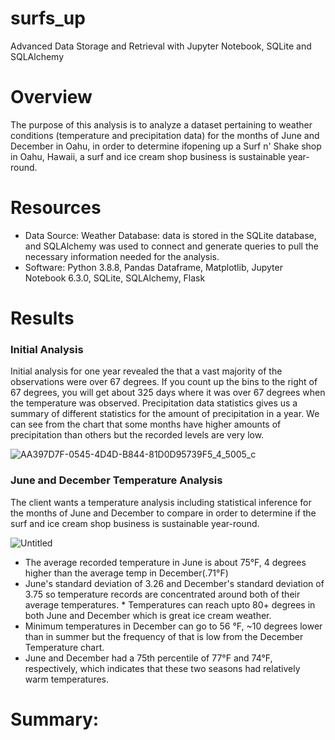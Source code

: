 # surfs_up
Advanced Data Storage and Retrieval with Jupyter Notebook, SQLite and SQLAlchemy

# Overview
The purpose of this analysis is to analyze a dataset pertaining to weather conditions (temperature and precipitation data) for the months of June and December in Oahu, in order to determine ifopening up a Surf n' Shake shop in Oahu, Hawaii, a surf and ice cream shop business is sustainable year-round.

# Resources
* Data Source: 
  Weather Database: data is stored in the SQLite database, and SQLAlchemy was used to connect and generate queries to pull the necessary information needed for the analysis.
* Software: Python 3.8.8, Pandas Dataframe, Matplotlib, Jupyter Notebook 6.3.0, SQLite, SQLAlchemy, Flask

# Results
### Initial Analysis 
Initial analysis for one year revealed the that a vast majority of the observations were over 67 degrees. If you count up the bins to the right of 67 degrees, you will get about 325 days where it was over 67 degrees when the temperature was observed. Precipitation data statistics gives us a summary of different statistics for the amount of precipitation in a year. We can see from the chart that some months have higher amounts of precipitation than others but the recorded levels are very low. 

![AA397D7F-0545-4D4D-B844-81D0D95739F5_4_5005_c](https://user-images.githubusercontent.com/75961057/147172522-2dfb12e8-8f16-4b15-a2f0-8ed3dad1bbd7.jpeg)

### June and December Temperature Analysis
The client wants a temperature analysis including statistical inference for the months of June and December to compare in order to determine if the surf and ice cream shop business is sustainable year-round.

![Untitled](https://user-images.githubusercontent.com/75961057/147173320-8405db63-2743-49ed-abac-1656d4b9f996.png)

* The average recorded temperature in June is about 75°F, 4 degrees higher than the average temp in December(.71°F)
* June's standard deviation of 3.26 and December's standard deviation of 3.75 so temperature records are concentrated around both of their average temperatures. * Temperatures can reach upto 80+ degrees in both June and December which is great ice cream weather. 
* Minimum temperatures in December can go to 56 °F, ~10 degrees lower than in summer but the frequency of that is low from the December Temperature chart. 
* June and December had a 75th percentile of 77°F and 74°F, respectively, which indicates that these two seasons had relatively warm temperatures.

# Summary:
